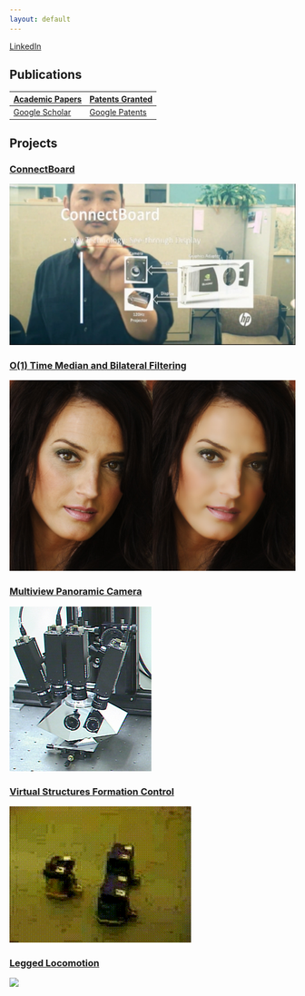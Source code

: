 ```yaml
---
layout: default
---
```


[LinkedIn](https://www.linkedin.com/in/karhantan)

## Publications

[Academic Papers](/Publications) | [Patents Granted](/patents) 
:---|:---
[Google Scholar](https://scholar.google.com/citations?hl=en&user=Fz17zgcAAAAJ) | [Google Patents](https://patents.google.com/?inventor=kar-han+tan,Kar+Han+Tan&status=GRANT&clustered=false&sort=new&num=100)


## Projects 

### [ConnectBoard](/ConnectBoard) 

[![](/ConnectBoard/ConnectBoard.png)](/ConnectBoard)

### [O(1) Time Median and Bilateral Filtering](/CTMBF)

[![](/CTMBF/ctbf.jpg)](/CTMBF)

### [Multiview Panoramic Camera](/Pyramid)

[![](/Pyramid/camera_files/spam_setup.jpeg)](/Pyramid)

### [Virtual Structures Formation Control](/VS)

[![](/assets/mif_qt4.gif)](/VS)

### [Legged Locomotion](/Legged)

[![](/assets/Walking.gif)](/Legged)


